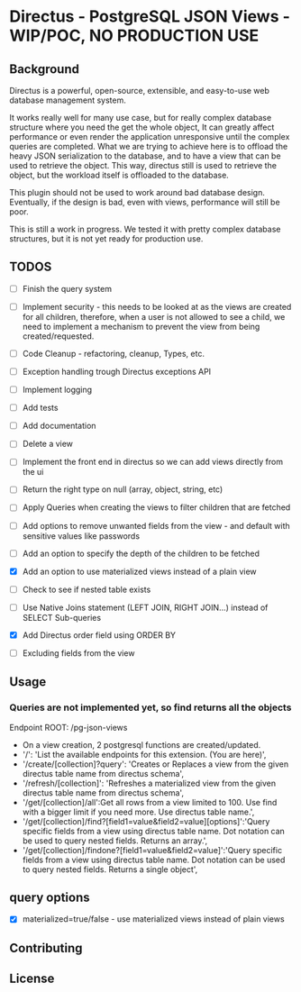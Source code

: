 # Directus - PostgreSQL JSON Views - WIP/POC, NO PRODUCTION USE

## Background

Directus is a powerful, open-source, extensible, and easy-to-use web database management system.

It works really well for many use case, but for really complex database structure where you need the get the whole object, It can greatly affect performance or even render the application unresponsive until the complex queries are completed.
What we are trying to achieve here is to offload the heavy JSON serialization to the database, and to have a view that can be used to retrieve the object.
This way, directus still is used to retrieve the object, but the workload itself is offloaded to the database.

This plugin should not be used to work around bad database design.  Eventually, if the design is bad, even with views, performance will still be poor.

This is still a work in progress.  We tested it with pretty complex database structures, but it is not yet ready for production use.



## TODOS
- [ ] Finish the query system
- [ ] Implement security - this needs to be looked at as the views are created for all children, therefore, when a user is not allowed to see a child, we need to implement a mechanism to prevent the view from being created/requested.
- [ ] Code Cleanup - refactoring, cleanup, Types, etc.
- [ ] Exception handling trough Directus exceptions API
- [ ] Implement logging
- [ ] Add tests
- [ ] Add documentation
- [ ] Delete a view
- [ ] Implement the front end in directus so we can add views directly from the ui
- [ ] Return the right type on null (array, object, string, etc)
- [ ] Apply Queries when creating the views to filter children that are fetched
- [ ] Add options to remove unwanted fields from the view - and default with sensitive values like passwords
- [ ] Add an option to specify the depth of the children to be fetched
- [X] Add an option to use materialized views instead of a plain view
- [ ] Check to see if nested table exists
- [ ] Use Native Joins statement (LEFT JOIN, RIGHT JOIN...) instead of SELECT Sub-queries
- [X] Add Directus order field using ORDER BY
- [ ] Excluding fields from the view




## Usage
### Queries are not implemented yet, so find returns all the objects
Endpoint ROOT: /pg-json-views
- On a view creation, 2 postgresql functions are created/updated.
- '/': 'List the available endpoints for this extension. (You are here)',
- '/create/[collection]?query': 'Creates or Replaces a view from the given directus table name from directus schema',
- '/refresh/[collection]': 'Refreshes a materialized view from the given directus table name from directus schema',
- '/get/[collection]/all':Get all rows from a view limited to 100.  Use find with a bigger limit if you need more.  Use directus table name.',
- '/get/[collection]/find?[field1=value&field2=value][options]':'Query specific fields from a view using directus table name.  Dot notation can be used to query nested fields.  Returns an array.',
- '/get/[collection]/findone?[field1=value&field2=value]':'Query specific fields from a view using directus table name.  Dot notation can be used to query nested fields. Returns a single object',

## query options
- [X] materialized=true/false - use materialized views instead of plain views

## Contributing




## License
